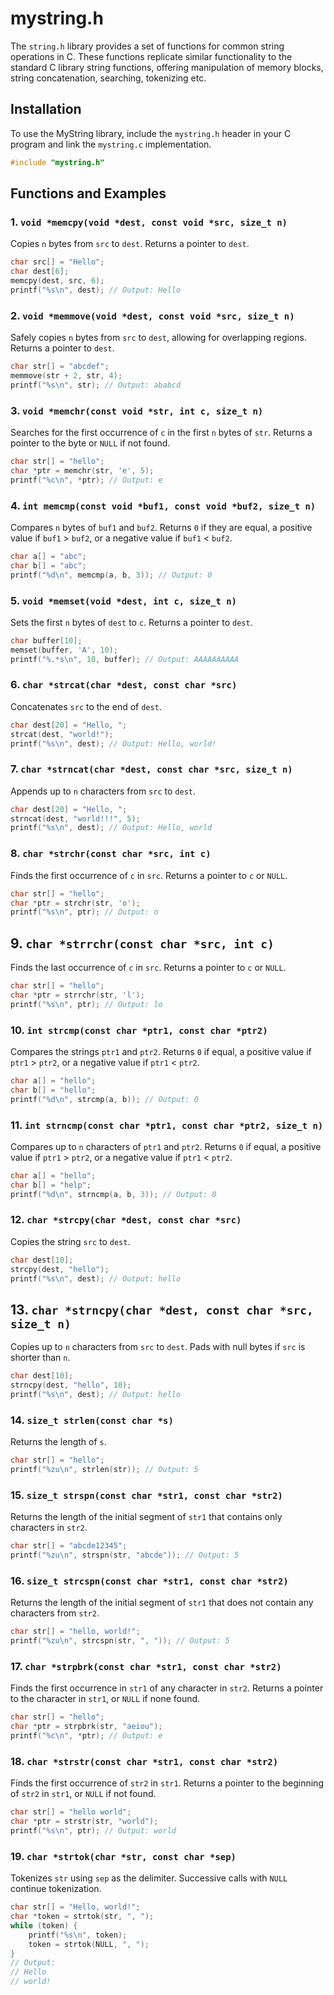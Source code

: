 # mystring.h

The `string.h` library provides a set of functions for common string operations in C. These functions replicate similar functionality to the standard C library string functions, offering manipulation of memory blocks, string concatenation, searching, tokenizing etc.

## Installation
To use the MyString library, include the `mystring.h` header in your C program and link the `mystring.c` implementation.
```c
#include "mystring.h"
```

## Functions and Examples
### 1. `void *memcpy(void *dest, const void *src, size_t n)`
Copies `n` bytes from `src` to `dest`. Returns a pointer to `dest`.
```c
char src[] = "Hello";
char dest[6];
memcpy(dest, src, 6);
printf("%s\n", dest); // Output: Hello
```

### 2. `void *memmove(void *dest, const void *src, size_t n)`
Safely copies `n` bytes from `src` to `dest`, allowing for overlapping regions. Returns a pointer to `dest`.
```c
char str[] = "abcdef";
memmove(str + 2, str, 4);
printf("%s\n", str); // Output: ababcd
```

### 3. `void *memchr(const void *str, int c, size_t n)`
Searches for the first occurrence of `c` in the first `n` bytes of `str`. Returns a pointer to the byte or `NULL` if not found.
```c
char str[] = "hello";
char *ptr = memchr(str, 'e', 5);
printf("%c\n", *ptr); // Output: e
```

### 4. `int memcmp(const void *buf1, const void *buf2, size_t n)`
Compares `n` bytes of `buf1` and `buf2`. Returns `0` if they are equal, a positive value if `buf1` > `buf2`, or a negative value if `buf1` < `buf2`.
```c
char a[] = "abc";
char b[] = "abc";
printf("%d\n", memcmp(a, b, 3)); // Output: 0
```

### 5. `void *memset(void *dest, int c, size_t n)`
Sets the first `n` bytes of `dest` to `c`. Returns a pointer to `dest`.
```c
char buffer[10];
memset(buffer, 'A', 10);
printf("%.*s\n", 10, buffer); // Output: AAAAAAAAAA
```

### 6. `char *strcat(char *dest, const char *src)`
Concatenates `src` to the end of `dest`.
```c
char dest[20] = "Hello, ";
strcat(dest, "world!");
printf("%s\n", dest); // Output: Hello, world!
```

### 7. `char *strncat(char *dest, const char *src, size_t n)`
Appends up to `n` characters from `src` to `dest`.
```c
char dest[20] = "Hello, ";
strncat(dest, "world!!!", 5);
printf("%s\n", dest); // Output: Hello, world
```

### 8. `char *strchr(const char *src, int c)`
Finds the first occurrence of `c` in `src`. Returns a pointer to `c` or `NULL`.
```c
char str[] = "hello";
char *ptr = strchr(str, 'o');
printf("%s\n", ptr); // Output: o
```

## 9. `char *strrchr(const char *src, int c)`
Finds the last occurrence of `c` in `src`. Returns a pointer to `c` or `NULL`.
```c
char str[] = "hello";
char *ptr = strrchr(str, 'l');
printf("%s\n", ptr); // Output: lo
```

### 10. `int strcmp(const char *ptr1, const char *ptr2)`
Compares the strings `ptr1` and `ptr2`. Returns `0` if equal, a positive value if `ptr1` > `ptr2`, or a negative value if `ptr1` < `ptr2`.
```c
char a[] = "hello";
char b[] = "hello";
printf("%d\n", strcmp(a, b)); // Output: 0
```

### 11. `int strncmp(const char *ptr1, const char *ptr2, size_t n)`
Compares up to `n` characters of `ptr1` and `ptr2`. Returns `0` if equal, a positive value if `ptr1` > `ptr2`, or a negative value if `ptr1` < `ptr2`.
```c
char a[] = "hello";
char b[] = "help";
printf("%d\n", strncmp(a, b, 3)); // Output: 0
```

### 12. `char *strcpy(char *dest, const char *src)`
Copies the string `src` to `dest`.
```c
char dest[10];
strcpy(dest, "hello");
printf("%s\n", dest); // Output: hello
```

## 13. `char *strncpy(char *dest, const char *src, size_t n)`
Copies up to `n` characters from `src` to `dest`. Pads with null bytes if `src` is shorter than `n`.
```c
char dest[10];
strncpy(dest, "hello", 10);
printf("%s\n", dest); // Output: hello
```

### 14. `size_t strlen(const char *s)`
Returns the length of `s`.
```c
char str[] = "hello";
printf("%zu\n", strlen(str)); // Output: 5
```

### 15. `size_t strspn(const char *str1, const char *str2)`
Returns the length of the initial segment of `str1` that contains only characters in `str2`.
```c
char str[] = "abcde12345";
printf("%zu\n", strspn(str, "abcde")); // Output: 5
```

### 16. `size_t strcspn(const char *str1, const char *str2)`
Returns the length of the initial segment of `str1` that does not contain any characters from `str2`.
```c
char str[] = "hello, world!";
printf("%zu\n", strcspn(str, ", ")); // Output: 5
```

### 17. `char *strpbrk(const char *str1, const char *str2)`
Finds the first occurrence in `str1` of any character in `str2`. Returns a pointer to the character in `str1`, or `NULL` if none found.
```c
char str[] = "hello";
char *ptr = strpbrk(str, "aeiou");
printf("%c\n", *ptr); // Output: e
```

### 18. `char *strstr(const char *str1, const char *str2)`
Finds the first occurrence of `str2` in `str1`. Returns a pointer to the beginning of `str2` in `str1`, or `NULL` if not found.
```c
char str[] = "hello world";
char *ptr = strstr(str, "world");
printf("%s\n", ptr); // Output: world
```

### 19. `char *strtok(char *str, const char *sep)`
Tokenizes `str` using `sep` as the delimiter. Successive calls with `NULL` continue tokenization.
```c
char str[] = "Hello, world!";
char *token = strtok(str, ", ");
while (token) {
    printf("%s\n", token);
    token = strtok(NULL, ", ");
}
// Output:
// Hello
// world!
```